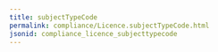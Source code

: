 ```yaml
---
title: subjectTypeCode
permalink: compliance/Licence.subjectTypeCode.html
jsonid: compliance_licence_subjecttypecode
---
```


